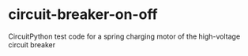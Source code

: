 # circuit-breaker-on-off
CircuitPython test code for a spring charging motor of the high-voltage circuit breaker
